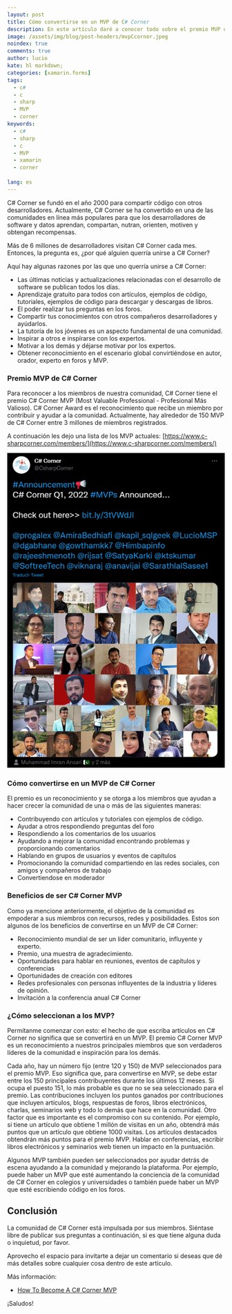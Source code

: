 ```yaml
---
layout: post
title: Cómo convertirse en un MVP de C# Corner
description: En este artículo daré a conocer todo sobre el premio MVP que brinda C# Corner.
image: /assets/img/blog/post-headers/mvpCcorner.jpeg
noindex: true
comments: true
author: lucio
kate: hl markdown;
categories: [xamarin.forms]
tags:
  - c#
  - c
  - sharp
  - MVP
  - corner
keywords:
  - c#
  - sharp
  - c
  - MVP
  - xamarin
  - corner
  
lang: es
---
```


C# Corner se fundó en el año 2000 para compartir código con otros desarrolladores. Actualmente, C# Corner se ha convertido en una de las comunidades en línea más populares para que los desarrolladores de software y datos aprendan, compartan, nutran, orienten, motiven y obtengan recompensas.

Más de 6 millones de desarrolladores visitan C# Corner cada mes. Entonces, la pregunta es, ¿por qué alguien querría unirse a C# Corner?
 
Aquí hay algunas razones por las que uno querría unirse a C# Corner:

- Las últimas noticias y actualizaciones relacionadas con el desarrollo de software se publican todos los días.
- Aprendizaje gratuito para todos con artículos, ejemplos de código, tutoriales, ejemplos de código para descargar y descargas de libros.
- El poder realizar tus preguntas en los foros.
- Compartir tus conocimientos con otros compañeros desarrolladores y ayúdarlos.
- La tutoría de los jóvenes es un aspecto fundamental de una comunidad.
- Inspirar a otros e inspírarse con los expertos.
- Motivar a los demás y déjarse motivar por los expertos.
- Obtener reconocimiento en el escenario global convirtiéndose en autor, orador, experto en foros y MVP.

### Premio MVP de C# Corner

Para reconocer a los miembros de nuestra comunidad, C# Corner tiene el premio C# Corner MVP (Most Valuable Professional - Profesional Más Valioso). C# Corner Award es el reconocimiento que recibe un miembro por contribuir y ayudar a la comunidad. Actualmente, hay alrededor de 150 MVP de C# Corner entre 3 millones de miembros registrados.
 
A continuación les dejo una lista de los MVP actuales: [https://www.c-sharpcorner.com/members/](https://www.c-sharpcorner.com/members/)

![image](/assets/img/blog/tutorials/csharp-mvp/img01.png)

### Cómo convertirse en un MVP de C# Corner
 
El premio es un reconocimiento y se otorga a los miembros que ayudan a hacer crecer la comunidad de una o más de las siguientes maneras:

- Contribuyendo con artículos y tutoriales con ejemplos de código.
- Ayudar a otros respondiendo preguntas del foro
- Respondiendo a los comentarios de los usuarios
- Ayudando a mejorar la comunidad encontrando problemas y proporcionando comentarios
- Hablando en grupos de usuarios y eventos de capítulos
- Promocionando la comunidad compartiendo en las redes sociales, con amigos y compañeros de trabajo
- Convertiendose en moderador

### Beneficios de ser C# Corner MVP
 
Como ya mencione anteriormente, el objetivo de la comunidad es empoderar a sus miembros con recursos, redes y posibilidades. Estos son algunos de los beneficios de convertirse en un MVP de C# Corner:

- Reconocimiento mundial de ser un líder comunitario, influyente y experto.
- Premio, una muestra de agradecimiento.
- Oportunidades para hablar en reuniones, eventos de capítulos y conferencias
- Oportunidades de creación con editores
- Redes profesionales con personas influyentes de la industria y líderes de opinión.
- Invitación a la conferencia anual C# Corner

### ¿Cómo seleccionan a los MVP?
 
Permítanme comenzar con esto: el hecho de que escriba artículos en C# Corner no significa que se convertirá en un MVP. El premio C# Corner MVP es un reconocimiento a nuestros principales miembros que son verdaderos líderes de la comunidad e inspiración para los demás.
 
Cada año, hay un número fijo (entre 120 y 150) de MVP seleccionados para el premio MVP. Eso significa que, para convertirse en MVP, se debe estar entre los 150 principales contribuyentes durante los últimos 12 meses. Si ocupa el puesto 151, lo más probable es que no se sea seleccionado para el premio. Las contribuciones incluyen los puntos ganados por contribuciones que incluyen artículos, blogs, respuestas de foros, libros electrónicos, charlas, seminarios web y todo lo demás que hace en la comunidad. Otro factor que es importante es el compromiso con su contenido. Por ejemplo, si tiene un artículo que obtiene 1 millón de visitas en un año, obtendrá más puntos que un artículo que obtiene 1000 visitas. Los artículos destacados obtendrán más puntos para el premio MVP. Hablar en conferencias, escribir libros electrónicos y seminarios web tienen un impacto en la puntuación.
 
Algunos MVP también pueden ser seleccionados por ayudar detrás de escena ayudando a la comunidad y mejorando la plataforma. Por ejemplo, puede haber un MVP que esté aumentando la conciencia de la comunidad de C# Corner en colegios y universidades o también puede haber un MVP que esté escribiendo código en los foros.

## Conclusión

La comunidad de C# Corner está impulsada por sus miembros. Siéntase libre de publicar sus preguntas a continuación, si es que tiene alguna duda o inquietud, por favor.

Aprovecho el espacio para invitarte a dejar un comentario si deseas que dé más detalles sobre cualquier cosa dentro de este artículo.

Más información:

- [How To Become A C# Corner MVP](https://www.c-sharpcorner.com/article/how-to-become-a-csharp-corner-mvp/)

¡Saludos!